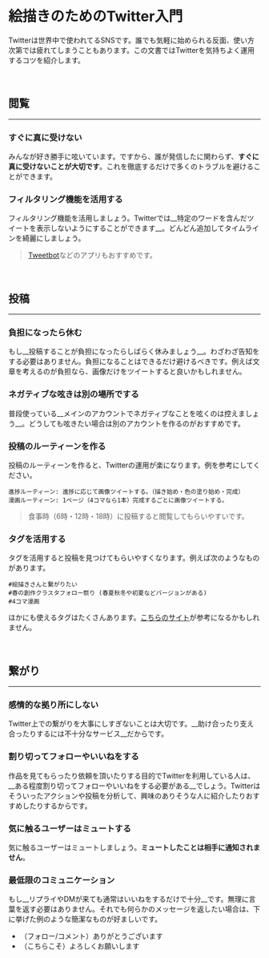 # 絵描きのためのTwitter入門

Twitterは世界中で使われてるSNSです。誰でも気軽に始められる反面、使い方次第では疲れてしまうこともあります。この文書ではTwitterを気持ちよく運用するコツを紹介します。

<br />

## 閲覧

---

### すぐに真に受けない

みんなが好き勝手に呟いています。ですから、誰が発信したに関わらず、__すぐに真に受けないことが大切です__。これを徹底するだけで多くのトラブルを避けることができます。

### フィルタリング機能を活用する

フィルタリング機能を活用しましょう。Twitterでは__特定のワードを含んだツイートを表示しないようにすることができます__。どんどん追加してタイムラインを綺麗にしましょう。

> [Tweetbot](https://apps.apple.com/jp/app/tweetbot-for-twitter/id1527500834)などのアプリもおすすめです。

<br />

## 投稿

---

### 負担になったら休む

もし__投稿することが負担になったらしばらく休みましょう__。わざわざ告知をする必要はありません。負担になることはできるだけ避けるべきです。例えば文章を考えるのが負担なら、画像だけをツイートすると良いかもしれません。

### ネガティブな呟きは別の場所でする

普段使っている__メインのアカウントでネガティブなことを呟くのは控えましょう__。どうしても呟きたい場合は別のアカウントを作るのがおすすめです。

### 投稿のルーティーンを作る

投稿のルーティーンを作ると、Twitterの運用が楽になります。例を参考にしてください。

```
進捗ルーティーン: 進捗に応じて画像ツイートする。（描き始め・色の塗り始め・完成）
漫画ルーティーン: 1ページ（4コマなら1本）完成するごとに画像ツイートする。
```

> 食事時（6時・12時・18時）に投稿すると閲覧してもらいやすいです。

### タグを活用する

タグを活用すると投稿を見つけてもらいやすくなります。例えば次のようなものがあります。

```
#絵描きさんと繋がりたい
#春の創作クラスタフォロー祭り (春夏秋冬や初夏などバージョンがある)
#4コマ漫画
```

ほかにも使えるタグはたくさんあります。[こちらのサイト](https://nina07.com/how-to-twitter-illustration-hashtag-a-blog/)が参考になるかもしれません。

<br />

## 繋がり

---

### 感情的な拠り所にしない

Twitter上での繋がりを大事にしすぎないことは大切です。__助け合ったり支え合ったりするには不十分なサービス__だからです。

### 割り切ってフォローやいいねをする

作品を見てもらったり依頼を頂いたりする目的でTwitterを利用している人は、__ある程度割り切ってフォローやいいねをする必要がある__でしょう。Twitterはそういったアクションや投稿を分析して、興味のありそうな人に紹介したりおすすめしたりするからです。

### 気に触るユーザーはミュートする

気に触るユーザーはミュートしましょう。__ミュートしたことは相手に通知されません__。

### 最低限のコミュニケーション

もし__リプライやDMが来ても通常はいいねをするだけで十分__です。無理に言葉を返す必要はありません。それでも何らかのメッセージを返したい場合は、下に挙げた例のような簡潔なものが好ましいです。

- （フォロー/コメント）ありがとうございます
- （こちらこそ）よろしくお願いします
